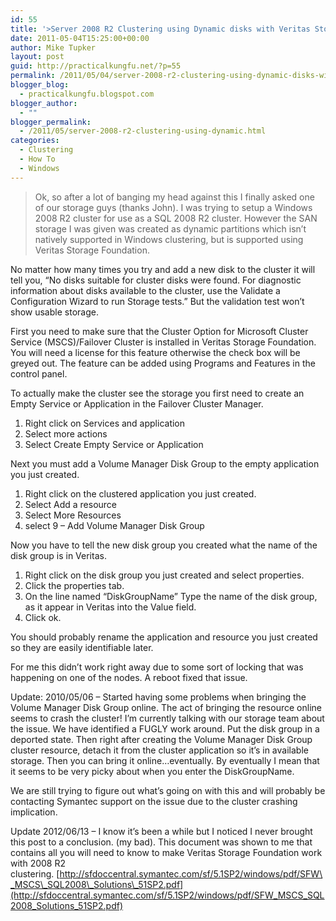 ```yaml
---
id: 55
title: '>Server 2008 R2 Clustering using Dynamic disks with Veritas Stoage Foundation'
date: 2011-05-04T15:25:00+00:00
author: Mike Tupker
layout: post
guid: http://practicalkungfu.net/?p=55
permalink: /2011/05/04/server-2008-r2-clustering-using-dynamic-disks-with-veritas-stoage-foundation/
blogger_blog:
  - practicalkungfu.blogspot.com
blogger_author:
  - ""
blogger_permalink:
  - /2011/05/server-2008-r2-clustering-using-dynamic.html
categories:
  - Clustering
  - How To
  - Windows
---
```

>Ok, so after a lot of banging my head against this I finally asked one of our storage guys (thanks John). I was trying to setup a Windows 2008 R2 cluster for use as a SQL 2008 R2 cluster. However the SAN storage I was given was created as dynamic partitions which isn&#8217;t natively supported in Windows clustering, but is supported using Veritas Storage Foundation.

No matter how many times you try and add a new disk to the cluster it will tell you, &#8220;No disks suitable for cluster disks were found. For diagnostic information about disks available to the cluster, use the Validate a Configuration Wizard to run Storage tests.&#8221; But the validation test won&#8217;t show usable storage.

First you need to make sure that the Cluster Option for Microsoft Cluster Service (MSCS)/Failover Cluster is installed in Veritas Storage Foundation. You will need a license for this feature otherwise the check box will be greyed out. The feature can be added using Programs and Features in the control panel.

To actually make the cluster see the storage you first need to create an Empty Service or Application in the Failover Cluster Manager.

  1. Right click on Services and application
  2. Select more actions
  3. Select Create Empty Service or Application

Next you must add a Volume Manager Disk Group to the empty application you just created.

  1. Right click on the clustered application you just created.
  2. Select Add a resource
  3. Select More Resources
  4. select 9 &#8211; Add Volume Manager Disk Group

Now you have to tell the new disk group you created what the name of the disk group is in Veritas.

  1. Right click on the disk group you just created and select properties.
  2. Click the properties tab.
  3. On the line named &#8220;DiskGroupName&#8221; Type the name of the disk group, as it appear in Veritas into the Value field.
  4. Click ok.

You should probably rename the application and resource you just created so they are easily identifiable later.

For me this didn&#8217;t work right away due to some sort of locking that was happening on one of the nodes. A reboot fixed that issue.

Update: 2010/05/06 &#8211; Started having some problems when bringing the Volume Manager Disk Group online. The act of bringing the resource online seems to crash the cluster! I&#8217;m currently talking with our storage team about the issue. We have identified a FUGLY work around. Put the disk group in a deported state. Then right after creating the Volume Manager Disk Group cluster resource, detach it from the cluster application so it&#8217;s in available storage. Then you can bring it online&#8230;eventually. By eventually I mean that it seems to be very picky about when you enter the DiskGroupName.

We are still trying to figure out what&#8217;s going on with this and will probably be contacting Symantec support on the issue due to the cluster crashing implication.

Update 2012/06/13 &#8211; I know it&#8217;s been a while but I noticed I never brought this post to a conclusion. (my bad). This document was shown to me that contains all you will need to know to make Veritas Storage Foundation work with 2008 R2 clustering. [http://sfdoccentral.symantec.com/sf/5.1SP2/windows/pdf/SFW\_MSCS\_SQL2008\_Solutions\_51SP2.pdf](http://sfdoccentral.symantec.com/sf/5.1SP2/windows/pdf/SFW_MSCS_SQL2008_Solutions_51SP2.pdf)